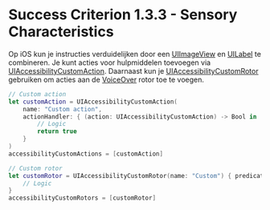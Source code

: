 # Success Criterion 1.3.3 - Sensory Characteristics

Op iOS kun je instructies verduidelijken door een [UIImageView](https://developer.apple.com/documentation/uikit/uiimageview) en [UILabel](https://developer.apple.com/documentation/uikit/uilabel) te combineren. Je kunt acties voor hulpmiddelen toevoegen via [UIAccessibilityCustomAction](https://developer.apple.com/documentation/uikit/uiaccessibilitycustomaction). Daarnaast kun je [UIAccessibilityCustomRotor](https://developer.apple.com/documentation/uikit/uiaccessibilitycustomrotor) gebruiken om acties aan de [VoiceOver](https://appt.nl/kennisbank/hulpmiddelen/schermlezer/ios) rotor toe te voegen.

```swift
// Custom action
let customAction = UIAccessibilityCustomAction(
    name: "Custom action",
    actionHandler: { (action: UIAccessibilityCustomAction) -> Bool in
        // Logic
        return true
    }
)
accessibilityCustomActions = [customAction]

// Custom rotor
let customRotor = UIAccessibilityCustomRotor(name: "Custom") { predicate in
    // Logic
}
accessibilityCustomRotors = [customRotor]
```
